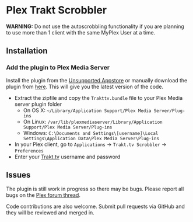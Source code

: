 # Plex Trakt Scrobbler

**WARNING:** Do not use the autoscrobbling functionality if you are planning to use more than 1 client with the same MyPlex User at a time.

## Installation

### Add the plugin to Plex Media Server

Install the plugin from the [Unsupported Appstore](http://forums.plexapp.com/index.php/topic/25523-unsupported-appstore/) or manually download the plugin from [here](https://github.com/tester22/Plex-Trakt-Scrobbler/zipball/master). This will give you the latest version of the code.

- Extract the zipfile and copy the `Trakttv.bundle` file to your Plex Media server plugin folder
  * On OS X: `~/Library/Application Support/Plex Media Server/Plug-ins`
  * On Linux: `/var/lib/plexmediaserver/Library/Application Support/Plex Media Server/Plug-ins`
  * Windows: `C:\Documents and Settings\[username]\Local Settings\Application Data\Plex Media Server\Plug-ins`
- In your Plex client, go to `Applications` -> `Trakt.tv Scrobbler` -> `Preferences`
- Enter your [Trakt.tv](http://trakt.tv) username and password

## Issues

The plugin is still work in progress so there may be bugs. Please report all bugs on the [Plex forum thread](http://forums.plexapp.com/index.php/topic/35626-plex-media-server-scrobbler-for-trakttv/).

Code contributions are also welcome. Submit pull requests via GitHub and they will be reviewed and merged in.
